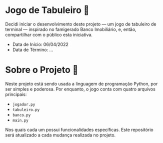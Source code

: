 # Jogo de Tabuleiro 🎲
Decidi iniciar o desenvolvimento deste projeto — um jogo de tabuleiro de terminal — inspirado no famigerado Banco Imobiliário, e, então, compartilhar com o público esta iniciativa.
- Data de Início: 06/04/2022
- Data de Término: ...

# Sobre o Projeto 🤔
Neste projeto está sendo usada a linguagem de programação Python, por ser simples e poderosa. Por enquanto, o jogo conta com quatro arquivos principais:
- `jogador.py`
- `tabuleiro.py`
- `banco.py`
- `main.py`

Nos quais cada um possui funcionalidades específicas. Este repositório será atualizado a cada mudança realizada no projeto.